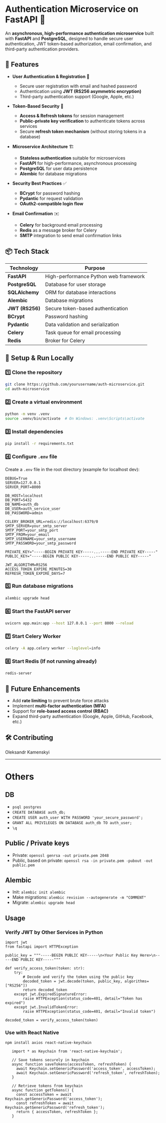 # **Authentication Microservice on FastAPI** 🔐  

An **asynchronous, high-performance authentication microservice** built with **FastAPI** and **PostgreSQL**, designed to handle secure user authentication, JWT token-based authorization, email confirmation, and third-party authentication providers.  

## **🚀 Features**  
- **User Authentication & Registration** 🔑  
  - Secure user registration with email and hashed password  
  - Authentication using **JWT (RS256 asymmetric encryption)**  
  - Third-party authentication support (Google, Apple, etc.)  
  
- **Token-Based Security** 🔐  
  - **Access & Refresh tokens** for session management  
  - **Public-private key verification** to authenticate tokens across services  
  - Secure **refresh token mechanism** (without storing tokens in a database)  
  
- **Microservice Architecture** 🏗  
  - **Stateless authentication** suitable for microservices  
  - **FastAPI** for high-performance, asynchronous processing  
  - **PostgreSQL** for user data persistence  
  - **Alembic** for database migrations  
  
- **Security Best Practices** ✅  
  - **BCrypt** for password hashing  
  - **Pydantic** for request validation  
  - **OAuth2-compatible login flow**  
  
- **Email Confirmation** ✉️  
  - **Celery** for background email processing  
  - **Redis** as a message broker for Celery  
  - **SMTP** integration to send email confirmation links  
  
## **📦 Tech Stack**  
| Technology  | Purpose |  
|-------------|---------|  
| **FastAPI**  | High-performance Python web framework |  
| **PostgreSQL**  | Database for user storage |  
| **SQLAlchemy**  | ORM for database interactions |  
| **Alembic**  | Database migrations |  
| **JWT (RS256)**  | Secure token-based authentication |  
| **BCrypt**  | Password hashing |  
| **Pydantic**  | Data validation and serialization |  
| **Celery**  | Task queue for email processing |  
| **Redis**  | Broker for Celery |

## **🔧 Setup & Run Locally**  

### **1️⃣ Clone the repository**  
```bash
git clone https://github.com/yourusername/auth-microservice.git
cd auth-microservice
```

### **2️⃣ Create a virtual environment**  
```bash
python -m venv .venv
source .venv/bin/activate  # On Windows: .venv\Scripts\activate
```

### **3️⃣ Install dependencies**  
```bash
pip install -r requirements.txt
```

### **4️⃣ Configure `.env` file**  
Create a `.env` file in the root directory (example for localhost dev):  
```env
DEBUG=True
SERVER=127.0.0.1
SERVER_PORT=8000

DB_HOST=localhost
DB_PORT=5432
DB_NAME=auth_db
DB_USER=auth_service_user
DB_PASSWORD=admin

CELERY_BROKER_URL=redis://localhost:6379/0
SMTP_SERVER=your_smtp_server
SMTP_PORT=your_smtp_port
SMTP_FROM=your_email
SMTP_USERNAME=your_smtp_username
SMTP_PASSWORD=your_smtp_password

PRIVATE_KEY="-----BEGIN PRIVATE KEY-----...-----END PRIVATE KEY-----"
PUBLIC_KEY="-----BEGIN PUBLIC KEY-----...-----END PUBLIC KEY-----"

JWT_ALGORITHM=RS256
ACCESS_TOKEN_EXPIRE_MINUTES=30
REFRESH_TOKEN_EXPIRE_DAYS=7
```

### **5️⃣ Run database migrations**  
```bash
alembic upgrade head
```

### **6️⃣ Start the FastAPI server**  
```bash
uvicorn app.main:app --host 127.0.0.1 --port 8000 --reload
```

### **7️⃣ Start Celery Worker**  
```bash
celery -A app.celery worker --loglevel=info
```

### **8️⃣ Start Redis (If not running already)**  
```bash
redis-server
```

## **📌 Future Enhancements**  
- Add **rate limiting** to prevent brute force attacks  
- Implement **multi-factor authentication (MFA)**  
- Support for **role-based access control (RBAC)**  
- Expand third-party authentication (Google, Apple, GitHub, Facebook, etc.)  

## **🛠 Contributing**  
Oleksandr Kamenskyi

---
# Others

## DB
- `psql postgres`
- `CREATE DATABASE auth_db;`
- `CREATE USER auth_user WITH PASSWORD 'your_secure_password';`
- `GRANT ALL PRIVILEGES ON DATABASE auth_db TO auth_user;`
- `\q`

## Public / Private keys
- Private: `openssl genrsa -out private.pem 2048`
- Public, based on private: `openssl rsa -in private.pem -pubout -out public.pem`

## Alembic
- Init: `alembic init alembic`
- Make migrations: `alembic revision --autogenerate -m "COMMENT"`
- Migrate: `alembic upgrade head`

## Usage

### Verify JWT by Other Services in Python
```
import jwt
from fastapi import HTTPException

public_key = """-----BEGIN PUBLIC KEY-----\n<Your Public Key Here>\n-----END PUBLIC KEY-----"""

def verify_access_token(token: str):
    try:
        # Decode and verify the token using the public key
        decoded_token = jwt.decode(token, public_key, algorithms=["RS256"])
        return decoded_token
    except jwt.ExpiredSignatureError:
        raise HTTPException(status_code=401, detail="Token has expired")
    except jwt.InvalidTokenError:
        raise HTTPException(status_code=401, detail="Invalid token")

decoded_token = verify_access_token(token)
```

### Use with React Native
`npm install axios react-native-keychain`
```
   import * as Keychain from 'react-native-keychain';
   
   // Save tokens securely in keychain
   async function saveTokens(accessToken, refreshToken) {
     await Keychain.setGenericPassword('access_token', accessToken);
     await Keychain.setGenericPassword('refresh_token', refreshToken);
   }
   
   // Retrieve tokens from keychain
   async function getTokens() {
     const accessToken = await Keychain.getGenericPassword('access_token');
     const refreshToken = await Keychain.getGenericPassword('refresh_token');
     return { accessToken, refreshToken };
   } 